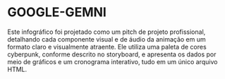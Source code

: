# GOOGLE-GEMNI
Este infográfico foi projetado como um pitch de projeto profissional, detalhando cada componente visual e de áudio da animação em um formato claro e visualmente atraente. Ele utiliza uma paleta de cores cyberpunk, conforme descrito no storyboard, e apresenta os dados por meio de gráficos e um cronograma interativo, tudo em um único arquivo HTML.
